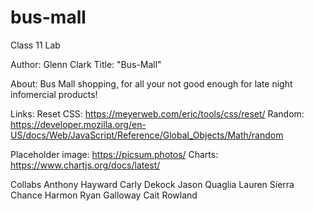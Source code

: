 # bus-mall
Class 11 Lab

Author: Glenn Clark
Title: "Bus-Mall"

About: Bus Mall shopping, for all your not good enough for late night infomercial products!

Links:
Reset CSS: https://meyerweb.com/eric/tools/css/reset/
Random: https://developer.mozilla.org/en-US/docs/Web/JavaScript/Reference/Global_Objects/Math/random

Placeholder image: https://picsum.photos/
Charts: https://www.chartjs.org/docs/latest/

Collabs
Anthony Hayward
Carly Dekock
Jason Quaglia
Lauren Sierra
Chance Harmon
Ryan Galloway
Cait Rowland